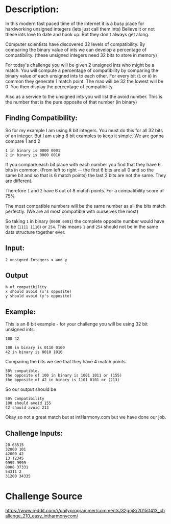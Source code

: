 # Description:

In this modern fast paced time of the internet it is a busy place for hardworking unsigned integers (lets just call them ints) Believe it or not these ints love to date and hook up. But they don't always get along.

Computer scientists have discovered 32 levels of compatibility. By comparing the binary value of ints we can develop a percentage of compatibility. (these unsigned integers need 32 bits to store in memory)

For today's challenge you will be given 2 unsigned ints who might be a match. You will compute a percentage of compatibility by comparing the binary value of each unsigned ints to each other. For every bit (`1` or `0`) in common they generate 1 match point. The max will be 32 the lowest will be 0. You then display the percentage of compatibility.

Also as a service to the unsigned ints you will list the avoid number. This is the number that is the pure opposite of that number (in binary)
## Finding Compatibility:

So for my example I am using 8 bit integers. You must do this for all 32 bits of an integer. But I am using 8 bit examples to keep it simple.
We are gonna compare 1 and 2
```
1 in binary is 0000 0001
2 in binary is 0000 0010
 ```
If you compare each bit place with each number you find that they have 6 bits in common. (From left to right -- the first 6 bits are all 0 and so the same bit and so that is 6 match points)
the last 2 bits are not the same. They are different.

Therefore `1` and `2` have 6 out of 8 match points. For a compatibility score of 75%

The most compatible numbers will be the same number as all the bits match perfectly. (We are all most compatible with ourselves the most)

So taking `1` in binary (`0000 0001`) the complete opposite number would have to be (`1111 1110`) or `254`. This means `1` and `254` should not be in the same data structure together ever.
## Input:
```
2 unsigned Integers x and y
```
## Output
```
% of compatibility
x should avoid (x's opposite)
y should avoid (y's opposite)
```
## Example:

This is an 8 bit example - for your challenge you will be using 32 bit unsigned ints.

```
100 42
```
```
100 in binary is 0110 0100
42 in binary is 0010 1010
```
Comparing the bits we see that they have 4 match points.
```
50% compatible.
the opposite of 100 in binary is 1001 1011 or (155)
the opposite of 42 in binary is 1101 0101 or (213)
```
So our output should be
```
50% Compatibility
100 should avoid 155
42 should avoid 213
```
Okay so not a great match but at intHarmony.com but we have done our job.
## Challenge Inputs:
```
20 65515
32000 101
42000 42
13 12345
9999 9999
8008 37331
54311 2
31200 34335
```

# Challenge Source
https://www.reddit.com/r/dailyprogrammer/comments/32goj8/20150413_challenge_210_easy_intharmonycom/
